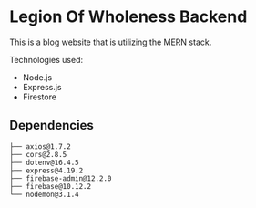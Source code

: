 # Legion Of Wholeness Backend

This is a blog website that is utilizing the MERN stack.

Technologies used:
- Node.js
- Express.js
- Firestore


## Dependencies

```
├── axios@1.7.2
├── cors@2.8.5
├── dotenv@16.4.5
├── express@4.19.2
├── firebase-admin@12.2.0
├── firebase@10.12.2
└── nodemon@3.1.4
```